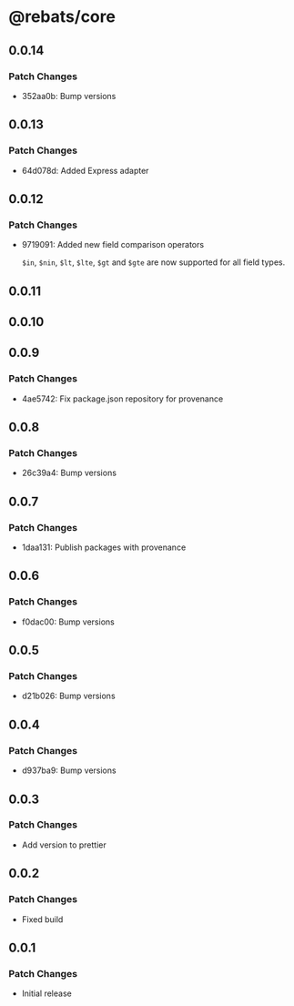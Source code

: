 # @rebats/core

## 0.0.14

### Patch Changes

- 352aa0b: Bump versions

## 0.0.13

### Patch Changes

- 64d078d: Added Express adapter

## 0.0.12

### Patch Changes

- 9719091: Added new field comparison operators

  `$in`, `$nin`, `$lt`, `$lte`, `$gt` and `$gte` are now supported for all field
  types.

## 0.0.11

## 0.0.10

## 0.0.9

### Patch Changes

- 4ae5742: Fix package.json repository for provenance

## 0.0.8

### Patch Changes

- 26c39a4: Bump versions

## 0.0.7

### Patch Changes

- 1daa131: Publish packages with provenance

## 0.0.6

### Patch Changes

- f0dac00: Bump versions

## 0.0.5

### Patch Changes

- d21b026: Bump versions

## 0.0.4

### Patch Changes

- d937ba9: Bump versions

## 0.0.3

### Patch Changes

- Add version to prettier

## 0.0.2

### Patch Changes

- Fixed build

## 0.0.1

### Patch Changes

- Initial release
